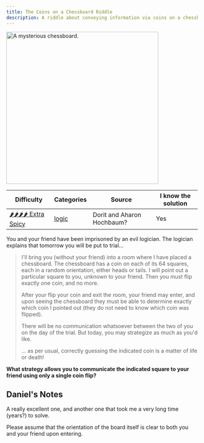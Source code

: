```yaml
---
title: The Coins on a Chessboard Riddle
description: A riddle about conveying information via coins on a chessboard.
---
```


<img src="/assets/generated/coins-on-a-chessboard-riddle.webp" alt="A mysterious chessboard." width="400px" height="400px" />

| Difficulty                                            | Categories                       | Source                     | I know the solution |
| ----------------------------------------------------- | -------------------------------- | -------------------------- | ------------------- |
| [🌶️🌶️🌶️🌶️ Extra Spicy](/riddles/#extra-spicy-riddles) | [logic](/riddles/#logic-riddles) | Dorit and Aharon Hochbaum? | Yes                 |

You and your friend have been imprisoned by an evil logician. The logician explains that tomorrow you will be put to trial...

> I'll bring you (without your friend) into a room where I have placed a chessboard. The chessboard has a coin on each of its 64 squares, each in a random orientation, either heads or tails. I will point out a particular square to you, unknown to your friend. Then you must flip exactly one coin, and no more.
>
> After your flip your coin and exit the room, your friend may enter, and upon seeing the chessboard they must be able to determine exactly which coin I pointed out (they do not need to know which coin was flipped).
>
> There will be no communication whatsoever between the two of you on the day of the trial. But today, you may strategize as much as you'd like.
>
> ... as per usual, correctly guessing the indicated coin is a matter of life or death!

**What strategy allows you to communicate the indicated square to your friend using only a single coin flip?**

## Daniel's Notes

A really excellent one, and another one that took me a very long time (years?) to solve.

Please assume that the orientation of the board itself is clear to both you and your friend upon entering.
